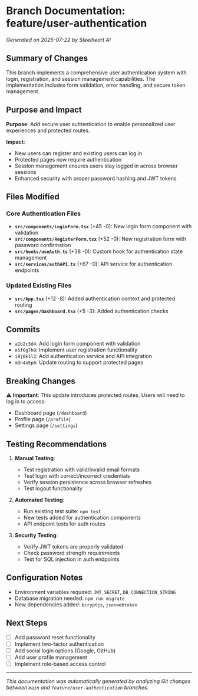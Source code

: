 # Branch Documentation: feature/user-authentication

_Generated on 2025-07-22 by Steelheart AI_

## Summary of Changes

This branch implements a comprehensive user authentication system with login, registration, and session management capabilities. The implementation includes form validation, error handling, and secure token management.

## Purpose and Impact

**Purpose**: Add secure user authentication to enable personalized user experiences and protected routes.

**Impact**:

- New users can register and existing users can log in
- Protected pages now require authentication
- Session management ensures users stay logged in across browser sessions
- Enhanced security with proper password hashing and JWT tokens

## Files Modified

### Core Authentication Files

- **`src/components/LoginForm.tsx`** (+45 -0): New login form component with validation
- **`src/components/RegisterForm.tsx`** (+52 -0): New registration form with password confirmation
- **`src/hooks/useAuth.ts`** (+38 -0): Custom hook for authentication state management
- **`src/services/authAPI.ts`** (+67 -0): API service for authentication endpoints

### Updated Existing Files

- **`src/App.tsx`** (+12 -8): Added authentication context and protected routing
- **`src/pages/Dashboard.tsx`** (+5 -3): Added authentication checks

## Commits

- `a1b2c3d4`: Add login form component with validation
- `e5f6g7h8`: Implement user registration functionality
- `i9j0k1l2`: Add authentication service and API integration
- `m3n4o5p6`: Update routing to support protected pages

## Breaking Changes

⚠️ **Important**: This update introduces protected routes. Users will need to log in to access:

- Dashboard page (`/dashboard`)
- Profile page (`/profile`)
- Settings page (`/settings`)

## Testing Recommendations

1. **Manual Testing**:

   - Test registration with valid/invalid email formats
   - Test login with correct/incorrect credentials
   - Verify session persistence across browser refreshes
   - Test logout functionality

2. **Automated Testing**:

   - Run existing test suite: `npm test`
   - New tests added for authentication components
   - API endpoint tests for auth routes

3. **Security Testing**:
   - Verify JWT tokens are properly validated
   - Check password strength requirements
   - Test for SQL injection in auth endpoints

## Configuration Notes

- Environment variables required: `JWT_SECRET`, `DB_CONNECTION_STRING`
- Database migration needed: `npm run migrate`
- New dependencies added: `bcryptjs`, `jsonwebtoken`

## Next Steps

- [ ] Add password reset functionality
- [ ] Implement two-factor authentication
- [ ] Add social login options (Google, GitHub)
- [ ] Add user profile management
- [ ] Implement role-based access control

---

_This documentation was automatically generated by analyzing Git changes between `main` and `feature/user-authentication` branches._
